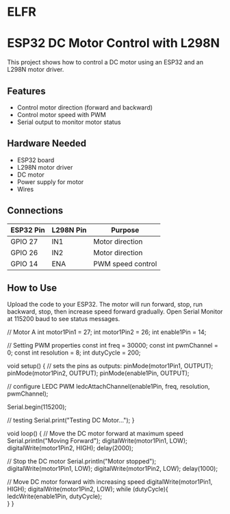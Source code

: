 # ELFR
# ESP32 DC Motor Control with L298N

This project shows how to control a DC motor using an ESP32 and an L298N motor driver.

## Features
- Control motor direction (forward and backward)
- Control motor speed with PWM
- Serial output to monitor motor status

## Hardware Needed
- ESP32 board
- L298N motor driver
- DC motor
- Power supply for motor
- Wires

## Connections
| ESP32 Pin | L298N Pin | Purpose          |
|-----------|-----------|------------------|
| GPIO 27   | IN1       | Motor direction  |
| GPIO 26   | IN2       | Motor direction  |
| GPIO 14   | ENA       | PWM speed control|

## How to Use
Upload the code to your ESP32. The motor will run forward, stop, run backward, stop, then increase speed forward gradually. Open Serial Monitor at 115200 baud to see status messages.


// Motor A
int motor1Pin1 = 27; 
int motor1Pin2 = 26; 
int enable1Pin = 14; 

// Setting PWM properties
const int freq = 30000;
const int pwmChannel = 0;
const int resolution = 8;
int dutyCycle = 200;

void setup() {
  // sets the pins as outputs:
  pinMode(motor1Pin1, OUTPUT);
  pinMode(motor1Pin2, OUTPUT);
  pinMode(enable1Pin, OUTPUT);
  
  // configure LEDC PWM
  ledcAttachChannel(enable1Pin, freq, resolution, pwmChannel);

  Serial.begin(115200);

  // testing
  Serial.print("Testing DC Motor...");
}

void loop() {
  // Move the DC motor forward at maximum speed
  Serial.println("Moving Forward");
  digitalWrite(motor1Pin1, LOW);
  digitalWrite(motor1Pin2, HIGH); 
  delay(2000);

  // Stop the DC motor
  Serial.println("Motor stopped");
  digitalWrite(motor1Pin1, LOW);
  digitalWrite(motor1Pin2, LOW);
  delay(1000);

  

  // Move DC motor forward with increasing speed
  digitalWrite(motor1Pin1, HIGH);
  digitalWrite(motor1Pin2, LOW);
  while (dutyCycle){
    ledcWrite(enable1Pin, dutyCycle);   
  }
}
